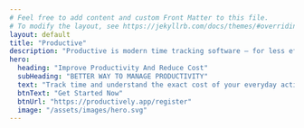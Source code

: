 ```yaml
---
# Feel free to add content and custom Front Matter to this file.
# To modify the layout, see https://jekyllrb.com/docs/themes/#overriding-theme-defaults
layout: default
title: "Productive"
description: "Productive is modern time tracking software – for less effort, more joy, and improved profitability."
hero:
  heading: "Improve Productivity And Reduce Cost"
  subHeading: "BETTER WAY TO MANAGE PRODUCTIVITY"
  text: "Track time and understand the exact cost of your everyday activities. Identify inefficiencies and improve your business processes based on accurate data."
  btnText: "Get Started Now"
  btnUrl: "https://productively.app/register"
  image: "/assets/images/hero.svg"
---
```


